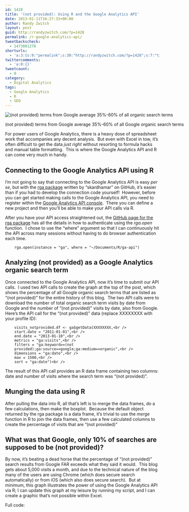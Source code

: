 ```yaml
---
id: 1428
title: '(not provided): Using R and the Google Analytics API'
date: 2013-01-11T16:27:33+00:00
author: Randy Zwitch
layout: post
guid: http://randyzwitch.com/?p=1428
permalink: /r-google-analytics-api/
tweetbackscheck:
  - 1473001278
shorturls:
  - 'a:3:{s:9:"permalink";s:30:"http://randyzwitch.com/?p=1428";s:7:"tinyurl";s:26:"http://tinyurl.com/cadaujl";s:4:"isgd";s:19:"http://is.gd/JN1THR";}'
twittercomments:
  - 'a:0:{}'
tweetcount:
  - 0
category:
  - Digital Analytics
tags:
  - Google Analytics
  - R
  - SEO
---
```

<div id="attachment_1432" style="width: 610px" class="wp-caption aligncenter">
  <img class="size-full wp-image-1432" alt="(not provided) terms from Google average 35%-60% of all organic search terms" src="http://i1.wp.com/randyzwitch.com/wp-content/uploads/2013/01/google-not-provided.png?fit=600%2C331" srcset="http://i1.wp.com/randyzwitch.com/wp-content/uploads/2013/01/google-not-provided.png?w=600 600w, http://i1.wp.com/randyzwitch.com/wp-content/uploads/2013/01/google-not-provided.png?resize=150%2C82 150w, http://i1.wp.com/randyzwitch.com/wp-content/uploads/2013/01/google-not-provided.png?resize=300%2C165 300w, http://i1.wp.com/randyzwitch.com/wp-content/uploads/2013/01/google-not-provided.png?resize=500%2C275 500w" sizes="(max-width: 600px) 100vw, 600px" data-recalc-dims="1" />

  <p class="wp-caption-text">
    (not provided) terms from Google average 35%-60% of all Google organic search terms
  </p>
</div>

For power users of Google Analytics, there is a heavy dose of spreadsheet work that accompanies any decent analysis.  But even with Excel in tow, it&#8217;s often difficult to get the data _just right_ without resorting to formula hacks and manual table formatting.  This is where the Google Analytics API and R can come very much in handy.

<!--more-->

## Connecting to the Google Analytics API using R

I&#8217;m not going to say that connecting to the Google Analytics API is easy _per se_, but with the [rga package](http://skardhamar.github.com/rga/ "R Google Analytics API package") written by &#8220;skardhamar&#8221; on GitHub, it&#8217;s easier than if you had to develop the connection code yourself!  However, before you can get started making calls to the Google Analytics API, you need to register within the [Google Analytics API console](https://code.google.com/apis/console/ "Google Analytics API console").  There you can define a new project and then you&#8217;ll be able to make your API calls via R.

After you have your API access straightened out, the [GitHub page for the rga package](http://skardhamar.github.com/rga/ "RGA package instructions") has all the details in how to authenticate using the _rga.open_ function.  I chose to use the &#8220;where&#8221; argument so that I can continuously hit the API across many sessions without having to do browser authentication each time.

<p style="padding-left: 30px;">
  <code>rga.open(instance = "ga", where = "~/Documents/R/ga-api")</code>
</p>





## Analyzing (not provided) as a Google Analytics organic search term

Once connected to the Google Analytics API, now it&#8217;s time to submit our API calls.  I used two API calls to create the graph at the top of the post, which shows the percentage of all Google organic search terms that are listed as &#8220;(not provided)&#8221; for the entire history of this blog.  The two API calls were to download the number of total organic search term visits by date from Google and the number of &#8220;(not provided)&#8221; visits by date, also from Google.  Here&#8217;s the API call for the &#8220;(not provided)&#8221; data (replace XXXXXXXX with your profile ID):

<p style="padding-left: 30px;">
  <code>visits_notprovided.df &lt;- ga$getData(XXXXXXXX,&lt;br />
start.date = "2011-01-01",&lt;br />
end.date = "2013-01-10",&lt;br />
metrics = "ga:visits",&lt;br />
filters = "ga:keyword==(not provided);ga:source==google;ga:medium==organic",&lt;br />
dimensions = "ga:date",&lt;br />
max = 1500,&lt;br />
sort = "ga:date")&lt;br />
</code>
</p>

The result of this API call provides an R data frame containing two columns: date and number of visits where the search term was &#8220;(not provided)&#8221;.

## Munging the data using R

After pulling the data into R, all that&#8217;s left is to merge the data frames, do a few calculations, then make the boxplot.  Because the default object returned by the rga package is a data frame, it&#8217;s trivial to use the _merge_ function in R to join the data frames, then use a few calculated columns to create the percentage of visits that are &#8220;(not provided)&#8221;

## What was that Google, only 10% of searches are supposed to be (not provided)?

By now, it&#8217;s beating a dead horse that the percentage of &#8220;(not provided)&#8221; search results from Google FAR exceeds what they said it would.  This blog gets about 5,000 visits a month, and due to the technical nature of the blog many of the users are using Chrome (which does secure search automatically) or from iOS (which also does secure search).  But at minimum, this graph illustrates the power of using the Google Analytics API via R; I can update this graph at my leisure by running my script, and I can create a graphic that&#8217;s not possible within Excel.

Full code:
